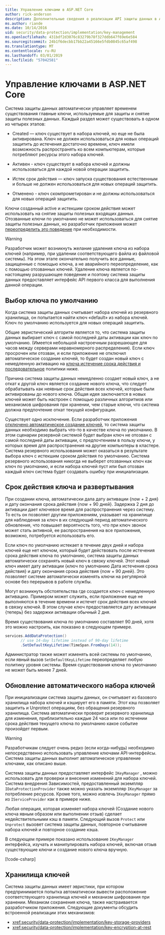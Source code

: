 ```yaml
---
title: Управление ключами в ASP.NET Core
author: rick-anderson
description: Дополнительные сведения о реализации API защиты данных в ASP.NET Core ключа управления.
ms.author: riande
ms.date: 10/14/2016
uid: security/data-protection/implementation/key-management
ms.openlocfilehash: 431bdf2d3076c83279b78f327ddb647f69e6e584
ms.sourcegitcommit: 24b1f6decbb17bb22a45166e5fdb0845c65af498
ms.translationtype: MT
ms.contentlocale: ru-RU
ms.lasthandoff: 03/01/2019
ms.locfileid: "57042581"
---
```

# <a name="key-management-in-aspnet-core"></a>Управление ключами в ASP.NET Core

<a name="data-protection-implementation-key-management"></a>

Система защиты данных автоматически управляет временем существования главные ключи, используемые для защиты и снятие защиты полезных данных. Каждый раздел может существовать в одном из четырех этапов:

* Created — ключ существует в набора ключей, но еще не была активирована. Ключ не должен использоваться для новых операций защитить до истечения достаточно времени, ключ имели возможность распространять ко всем компьютерам, которые потребляют ресурсы этого набора ключей.

* Активен - ключ существует в набора ключей и должны использоваться для каждой новой операции защитить.

* Истек срок действия — ключ запуска существования естественным и больше не должен использоваться для новых операций защитить.

* Отменено - ключ скомпрометирован и не должны использоваться для новых операций защитить.

Ключи созданный active и истекшим сроком действия может использовать на снятие защиты полезных входящих данных. Отозванные ключи по умолчанию не может использоваться для снятие защиты полезных данных, но разработчик приложения может [переопределить это поведение](xref:security/data-protection/consumer-apis/dangerous-unprotect#data-protection-consumer-apis-dangerous-unprotect) при необходимости.

>[!WARNING]
> Разработчик может возникнуть желание удаления ключа из набора ключей (например, при удалении соответствующего файла из файловой системы). На этом этапе окончательно получить все данные, защищенные с помощью ключа, а не аварийного переопределение, как с помощью отозванных ключей. Удаление ключа является по-настоящему разрушающее поведение и поэтому система защиты данных предоставляет интерфейс API первого класса для выполнения данной операции.

## <a name="default-key-selection"></a>Выбор ключа по умолчанию

Когда система защиты данных считывает набора ключей из резервного хранилища, он попытается найти ключ «default» из набора ключей. Ключ по умолчанию используется для новых операций защитить.

Общие эвристический алгоритм является то, что система защиты данных выбирает ключ с самой последней даты активации как ключ по умолчанию. (Имеется небольшой настроечным разрешающее для часов между серверами неравномерного распределения). Если ключ просрочен или отозван, и если приложение не отключил автоматическое создание ключей, то будет создан новый ключ с немедленную активацию на [ключа истечение срока действия и последовательное](xref:security/data-protection/implementation/key-management#data-protection-implementation-key-management-expiration) политики ниже.

Причина система защиты данных немедленно создает новый ключ, а не откат к другой ключ является создание нового ключа, что следует обрабатывать как неявные срок действия всех ключей, которые были активированы до нового ключа. Общая идея заключается в новых ключей может быть настроен с помощью различных алгоритмов или механизмов шифрования при хранении, чем старые ключи, что система должна предпочтение откат текущей конфигурации.

Существует одно исключение. Если разработчик приложения [отключено автоматическое создание ключей](xref:security/data-protection/configuration/overview#disableautomatickeygeneration), то система защиты данных необходимо выбрать что-то в качестве ключа по умолчанию. В этом сценарии резервной системой будет выбран ключ не отозван с самой последней даты активации, с предпочтением в пользу ключи, у которых время для распространения на другие компьютеры в кластере. Система резервного использования может оказаться в результате выбора ключ с истекшим сроком действия по умолчанию. Система резервного использования никогда не выберет отозванных ключ как ключ по умолчанию, и если набора ключей пуст или был отозван каждый ключ система будет создавать ошибку при инициализации.

<a name="data-protection-implementation-key-management-expiration"></a>

## <a name="key-expiration-and-rolling"></a>Срок действия ключа и развертывания

При создании ключа, автоматически дала дату активации {now + 2 дня} и дату окончания срока действия {now + 90 дней}. Задержка 2 дня до активации дает ключевое время для распространения через систему. То есть он позволяет другим приложениям, указывает на хранилище для наблюдения за ключ в их следующий период автоматического обновления, что повышает вероятность того, что при ключ звонок может стать активной, ее распространения на все приложения, возможно, потребуется использовать его.

Если ключ по умолчанию истекает в течение двух дней и набора ключей еще нет ключом, который будет действовать после истечения срока действия ключа по умолчанию, система защиты данных автоматически сохранять новый ключ в связку ключей. Этот новый ключ имеет дату активации {ключ по умолчанию Дата истечения срока действия} и дату окончания срока действия {now + 90 дней}. Это позволяет системе автоматически изменять ключи на регулярной основе без перерывов в работе службы.

Могут возникнуть обстоятельства где создается ключ с немедленную активацию. Примером может служить, если приложение еще не выполняются в течение времени и истечет срок действия всех ключей в связку ключей. В этом случае ключ предоставляется дату активации {теперь} без задержки активации обычный 2 дня.

Время существования ключа по умолчанию составляет 90 дней, хотя это можно настроить, как показано в следующем примере.

```csharp
services.AddDataProtection()
       // use 14-day lifetime instead of 90-day lifetime
       .SetDefaultKeyLifetime(TimeSpan.FromDays(14));
```

Администратор также может изменять всей системы по умолчанию, если явный вызов `SetDefaultKeyLifetime` переопределяет любую политику уровня системы. Время существования ключа по умолчанию не может быть менее 7 дней.

## <a name="automatic-key-ring-refresh"></a>Обновление автоматического набора ключей

При инициализации система защиты данных, он считывает из базового хранилища набора ключей и кэширует его в памяти. Этот кэш позволяет защитить и Unprotect операциям, без обращения резервного хранилища. Система автоматически проверит резервного хранилища для изменения, приблизительно каждые 24 часа или по истечении срока действия текущего ключа по умолчанию какое событие произойдет первым.

>[!WARNING]
> Разработчикам следует очень редко (если когда-нибудь) необходимо непосредственно использовать управление ключами API-интерфейсы. Система защиты данных выполнит автоматическое управление ключами, как описано выше.

Система защиты данных предоставляет интерфейс `IKeyManager` , можно использовать для проверки и внесения изменений для набора ключей. Система внедрения Зависимостей, предоставленный экземпляр `IDataProtectionProvider` также можно указать экземпляр `IKeyManager` за потребление ресурсов. Кроме того, можно извлечь `IKeyManager` прямо из `IServiceProvider` как в примере ниже.

Любая операция, которая изменяет набора ключей (Создание нового ключа явным образом или выполнении отзыв) сделает недействительными кэш в памяти. Следующий вызов `Protect` или `Unprotect` вызовет система защиты данных, повторное считывание набора ключей и повторное создание кэша.

В следующем примере показано использование `IKeyManager` интерфейса, изучать и манипулировать набора ключей, включая отзыв существующие ключи и создание нового ключа вручную.

[!code-csharp[](key-management/samples/key-management.cs)]

## <a name="key-storage"></a>Хранилища ключей

Система защиты данных имеет эвристики, при котором предпринимается попытка автоматически вывести расположение соответствующего хранилища ключей и механизм шифрования при хранении. Механизм сохранения ключа, также настраивается разработчиком приложения. Следующие документы обсудить встроенной реализации этих механизмов:

* <xref:security/data-protection/implementation/key-storage-providers>
* <xref:security/data-protection/implementation/key-encryption-at-rest>
